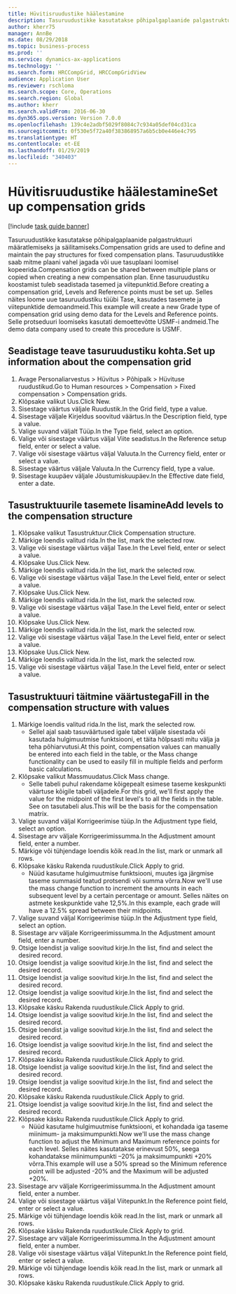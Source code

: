 ```yaml
---
title: Hüvitisruudustike häälestamine
description: Tasuruudustikke kasutatakse põhipalgaplaanide palgastruktuuri määratlemiseks ja säilitamiseks.
author: kherr75
manager: AnnBe
ms.date: 08/29/2018
ms.topic: business-process
ms.prod: ''
ms.service: dynamics-ax-applications
ms.technology: ''
ms.search.form: HRCCompGrid, HRCCompGridView
audience: Application User
ms.reviewer: rschloma
ms.search.scope: Core, Operations
ms.search.region: Global
ms.author: kherr
ms.search.validFrom: 2016-06-30
ms.dyn365.ops.version: Version 7.0.0
ms.openlocfilehash: 139c4e2adbf5029f8084c7c934a05def04cd31ca
ms.sourcegitcommit: 0f530e5f72a40f383868957a6b5cb0e446e4c795
ms.translationtype: HT
ms.contentlocale: et-EE
ms.lasthandoff: 01/29/2019
ms.locfileid: "340403"
---
```

# <a name="set-up-compensation-grids"></a><span data-ttu-id="54a32-103">Hüvitisruudustike häälestamine</span><span class="sxs-lookup"><span data-stu-id="54a32-103">Set up compensation grids</span></span>

[!include [task guide banner](../../includes/task-guide-banner.md)]

<span data-ttu-id="54a32-104">Tasuruudustikke kasutatakse põhipalgaplaanide palgastruktuuri määratlemiseks ja säilitamiseks.</span><span class="sxs-lookup"><span data-stu-id="54a32-104">Compensation grids are used to define and maintain the pay structures for fixed compensation plans.</span></span> <span data-ttu-id="54a32-105">Tasuruudustikke saab mitme plaani vahel jagada või uue tasuplaani loomisel kopeerida.</span><span class="sxs-lookup"><span data-stu-id="54a32-105">Compensation grids can be shared between multiple plans or copied when creating a new compensation plan.</span></span>  <span data-ttu-id="54a32-106">Enne tasuruudustiku koostamist tuleb seadistada tasemed ja viitepunktid.</span><span class="sxs-lookup"><span data-stu-id="54a32-106">Before creating a compensation grid, Levels and Reference points must be set up.</span></span> <span data-ttu-id="54a32-107">Selles näites loome uue tasuruudustiku tüübi Tase, kasutades tasemete ja viitepunktide demoandmeid.</span><span class="sxs-lookup"><span data-stu-id="54a32-107">This example will create a new Grade type of compensation grid using demo data for the Levels and Reference points.</span></span> <span data-ttu-id="54a32-108">Selle protseduuri loomiseks kasutati demoettevõtte USMF-i andmeid.</span><span class="sxs-lookup"><span data-stu-id="54a32-108">The demo data company used to create this procedure is USMF.</span></span>


## <a name="set-up-information-about-the-compensation-grid"></a><span data-ttu-id="54a32-109">Seadistage teave tasuruudustiku kohta.</span><span class="sxs-lookup"><span data-stu-id="54a32-109">Set up information about the compensation grid</span></span>
1. <span data-ttu-id="54a32-110">Avage Personaliarvestus > Hüvitus > Põhipalk > Hüvituse ruudustikud.</span><span class="sxs-lookup"><span data-stu-id="54a32-110">Go to Human resources > Compensation > Fixed compensation > Compensation grids.</span></span>
2. <span data-ttu-id="54a32-111">Klõpsake valikut Uus.</span><span class="sxs-lookup"><span data-stu-id="54a32-111">Click New.</span></span>
3. <span data-ttu-id="54a32-112">Sisestage väärtus väljale Ruudustik.</span><span class="sxs-lookup"><span data-stu-id="54a32-112">In the Grid field, type a value.</span></span>
4. <span data-ttu-id="54a32-113">Sisestage väljale Kirjeldus soovitud väärtus.</span><span class="sxs-lookup"><span data-stu-id="54a32-113">In the Description field, type a value.</span></span>
5. <span data-ttu-id="54a32-114">Valige suvand väljalt Tüüp.</span><span class="sxs-lookup"><span data-stu-id="54a32-114">In the Type field, select an option.</span></span>
6. <span data-ttu-id="54a32-115">Valige või sisestage väärtus väljal Viite seadistus.</span><span class="sxs-lookup"><span data-stu-id="54a32-115">In the Reference setup field, enter or select a value.</span></span>
7. <span data-ttu-id="54a32-116">Valige või sisestage väärtus väljal Valuuta.</span><span class="sxs-lookup"><span data-stu-id="54a32-116">In the Currency field, enter or select a value.</span></span>
8. <span data-ttu-id="54a32-117">Sisestage väärtus väljale Valuuta.</span><span class="sxs-lookup"><span data-stu-id="54a32-117">In the Currency field, type a value.</span></span>
9. <span data-ttu-id="54a32-118">Sisestage kuupäev väljale Jõustumiskuupäev.</span><span class="sxs-lookup"><span data-stu-id="54a32-118">In the Effective date field, enter a date.</span></span>

## <a name="add-levels-to-the-compensation-structure"></a><span data-ttu-id="54a32-119">Tasustruktuurile tasemete lisamine</span><span class="sxs-lookup"><span data-stu-id="54a32-119">Add levels to the compensation structure</span></span>
1. <span data-ttu-id="54a32-120">Klõpsake valikut Tasustruktuur.</span><span class="sxs-lookup"><span data-stu-id="54a32-120">Click Compensation structure.</span></span>
2. <span data-ttu-id="54a32-121">Märkige loendis valitud rida.</span><span class="sxs-lookup"><span data-stu-id="54a32-121">In the list, mark the selected row.</span></span>
3. <span data-ttu-id="54a32-122">Valige või sisestage väärtus väljal Tase.</span><span class="sxs-lookup"><span data-stu-id="54a32-122">In the Level field, enter or select a value.</span></span>
4. <span data-ttu-id="54a32-123">Klõpsake Uus.</span><span class="sxs-lookup"><span data-stu-id="54a32-123">Click New.</span></span>
5. <span data-ttu-id="54a32-124">Märkige loendis valitud rida.</span><span class="sxs-lookup"><span data-stu-id="54a32-124">In the list, mark the selected row.</span></span>
6. <span data-ttu-id="54a32-125">Valige või sisestage väärtus väljal Tase.</span><span class="sxs-lookup"><span data-stu-id="54a32-125">In the Level field, enter or select a value.</span></span>
7. <span data-ttu-id="54a32-126">Klõpsake Uus.</span><span class="sxs-lookup"><span data-stu-id="54a32-126">Click New.</span></span>
8. <span data-ttu-id="54a32-127">Märkige loendis valitud rida.</span><span class="sxs-lookup"><span data-stu-id="54a32-127">In the list, mark the selected row.</span></span>
9. <span data-ttu-id="54a32-128">Valige või sisestage väärtus väljal Tase.</span><span class="sxs-lookup"><span data-stu-id="54a32-128">In the Level field, enter or select a value.</span></span>
10. <span data-ttu-id="54a32-129">Klõpsake Uus.</span><span class="sxs-lookup"><span data-stu-id="54a32-129">Click New.</span></span>
11. <span data-ttu-id="54a32-130">Märkige loendis valitud rida.</span><span class="sxs-lookup"><span data-stu-id="54a32-130">In the list, mark the selected row.</span></span>
12. <span data-ttu-id="54a32-131">Valige või sisestage väärtus väljal Tase.</span><span class="sxs-lookup"><span data-stu-id="54a32-131">In the Level field, enter or select a value.</span></span>
13. <span data-ttu-id="54a32-132">Klõpsake Uus.</span><span class="sxs-lookup"><span data-stu-id="54a32-132">Click New.</span></span>
14. <span data-ttu-id="54a32-133">Märkige loendis valitud rida.</span><span class="sxs-lookup"><span data-stu-id="54a32-133">In the list, mark the selected row.</span></span>
15. <span data-ttu-id="54a32-134">Valige või sisestage väärtus väljal Tase.</span><span class="sxs-lookup"><span data-stu-id="54a32-134">In the Level field, enter or select a value.</span></span>

## <a name="fill-in-the-compensation-structure-with-values"></a><span data-ttu-id="54a32-135">Tasustruktuuri täitmine väärtustega</span><span class="sxs-lookup"><span data-stu-id="54a32-135">Fill in the compensation structure with values</span></span>
1. <span data-ttu-id="54a32-136">Märkige loendis valitud rida.</span><span class="sxs-lookup"><span data-stu-id="54a32-136">In the list, mark the selected row.</span></span>
    * <span data-ttu-id="54a32-137">Sellel ajal saab tasuväärtused igale tabel väljale sisestada või kasutada hulgimuutmise funktsiooni, et täita hõlpsasti mitu välja ja teha põhiarvutusi.</span><span class="sxs-lookup"><span data-stu-id="54a32-137">At this point, compensation values can manually be entered into each field in the table, or the Mass change functionality can be used to easily fill in multiple fields and perform basic calculations.</span></span>  
2. <span data-ttu-id="54a32-138">Klõpsake valikut Massmuudatus.</span><span class="sxs-lookup"><span data-stu-id="54a32-138">Click Mass change.</span></span>
    * <span data-ttu-id="54a32-139">Selle tabeli puhul rakendame kõigepealt esimese taseme keskpunkti väärtuse kõigile tabeli väljadele.</span><span class="sxs-lookup"><span data-stu-id="54a32-139">For this grid, we'll first apply the value for the midpoint of the first level's to all the fields in the table.</span></span> <span data-ttu-id="54a32-140">See on tasutabeli alus.</span><span class="sxs-lookup"><span data-stu-id="54a32-140">This will be the basis for the compensation matrix.</span></span>  
3. <span data-ttu-id="54a32-141">Valige suvand väljal Korrigeerimise tüüp.</span><span class="sxs-lookup"><span data-stu-id="54a32-141">In the Adjustment type field, select an option.</span></span>
4. <span data-ttu-id="54a32-142">Sisestage arv väljale Korrigeerimissumma.</span><span class="sxs-lookup"><span data-stu-id="54a32-142">In the Adjustment amount field, enter a number.</span></span>
5. <span data-ttu-id="54a32-143">Märkige või tühjendage loendis kõik read.</span><span class="sxs-lookup"><span data-stu-id="54a32-143">In the list, mark or unmark all rows.</span></span>
6. <span data-ttu-id="54a32-144">Klõpsake käsku Rakenda ruudustikule.</span><span class="sxs-lookup"><span data-stu-id="54a32-144">Click Apply to grid.</span></span>
    * <span data-ttu-id="54a32-145">Nüüd kasutame hulgimuutmise funktsiooni, muutes iga järgmise taseme summasid teatud protsendi või summa võrra.</span><span class="sxs-lookup"><span data-stu-id="54a32-145">Now we'll use the mass change function to increment the amounts in each subsequent level by a certain percentage or amount.</span></span> <span data-ttu-id="54a32-146">Selles näites on astmete keskpunktide vahe 12,5%.</span><span class="sxs-lookup"><span data-stu-id="54a32-146">In this example, each grade will have a 12.5% spread between their midpoints.</span></span>  
7. <span data-ttu-id="54a32-147">Valige suvand väljal Korrigeerimise tüüp.</span><span class="sxs-lookup"><span data-stu-id="54a32-147">In the Adjustment type field, select an option.</span></span>
8. <span data-ttu-id="54a32-148">Sisestage arv väljale Korrigeerimissumma.</span><span class="sxs-lookup"><span data-stu-id="54a32-148">In the Adjustment amount field, enter a number.</span></span>
9. <span data-ttu-id="54a32-149">Otsige loendist ja valige soovitud kirje.</span><span class="sxs-lookup"><span data-stu-id="54a32-149">In the list, find and select the desired record.</span></span>
10. <span data-ttu-id="54a32-150">Otsige loendist ja valige soovitud kirje.</span><span class="sxs-lookup"><span data-stu-id="54a32-150">In the list, find and select the desired record.</span></span>
11. <span data-ttu-id="54a32-151">Otsige loendist ja valige soovitud kirje.</span><span class="sxs-lookup"><span data-stu-id="54a32-151">In the list, find and select the desired record.</span></span>
12. <span data-ttu-id="54a32-152">Otsige loendist ja valige soovitud kirje.</span><span class="sxs-lookup"><span data-stu-id="54a32-152">In the list, find and select the desired record.</span></span>
13. <span data-ttu-id="54a32-153">Klõpsake käsku Rakenda ruudustikule.</span><span class="sxs-lookup"><span data-stu-id="54a32-153">Click Apply to grid.</span></span>
14. <span data-ttu-id="54a32-154">Otsige loendist ja valige soovitud kirje.</span><span class="sxs-lookup"><span data-stu-id="54a32-154">In the list, find and select the desired record.</span></span>
15. <span data-ttu-id="54a32-155">Otsige loendist ja valige soovitud kirje.</span><span class="sxs-lookup"><span data-stu-id="54a32-155">In the list, find and select the desired record.</span></span>
16. <span data-ttu-id="54a32-156">Otsige loendist ja valige soovitud kirje.</span><span class="sxs-lookup"><span data-stu-id="54a32-156">In the list, find and select the desired record.</span></span>
17. <span data-ttu-id="54a32-157">Klõpsake käsku Rakenda ruudustikule.</span><span class="sxs-lookup"><span data-stu-id="54a32-157">Click Apply to grid.</span></span>
18. <span data-ttu-id="54a32-158">Otsige loendist ja valige soovitud kirje.</span><span class="sxs-lookup"><span data-stu-id="54a32-158">In the list, find and select the desired record.</span></span>
19. <span data-ttu-id="54a32-159">Otsige loendist ja valige soovitud kirje.</span><span class="sxs-lookup"><span data-stu-id="54a32-159">In the list, find and select the desired record.</span></span>
20. <span data-ttu-id="54a32-160">Klõpsake käsku Rakenda ruudustikule.</span><span class="sxs-lookup"><span data-stu-id="54a32-160">Click Apply to grid.</span></span>
21. <span data-ttu-id="54a32-161">Otsige loendist ja valige soovitud kirje.</span><span class="sxs-lookup"><span data-stu-id="54a32-161">In the list, find and select the desired record.</span></span>
22. <span data-ttu-id="54a32-162">Klõpsake käsku Rakenda ruudustikule.</span><span class="sxs-lookup"><span data-stu-id="54a32-162">Click Apply to grid.</span></span>
    * <span data-ttu-id="54a32-163">Nüüd kasutame hulgimuutmise funktsiooni, et kohandada iga taseme miinimum- ja maksimumpunkti.</span><span class="sxs-lookup"><span data-stu-id="54a32-163">Now we'll use the mass change function to adjust the Minimum and Maximum reference points for each level.</span></span> <span data-ttu-id="54a32-164">Selles näites kasutatakse erinevust 50%, seega kohandatakse miinimumpunkti –20% ja maksimumpunkti +20% võrra.</span><span class="sxs-lookup"><span data-stu-id="54a32-164">This example will use a 50% spread so the Minimum reference point will be adjusted -20% and the Maximum will be adjusted +20%.</span></span>  
23. <span data-ttu-id="54a32-165">Sisestage arv väljale Korrigeerimissumma.</span><span class="sxs-lookup"><span data-stu-id="54a32-165">In the Adjustment amount field, enter a number.</span></span>
24. <span data-ttu-id="54a32-166">Valige või sisestage väärtus väljal Viitepunkt.</span><span class="sxs-lookup"><span data-stu-id="54a32-166">In the Reference point field, enter or select a value.</span></span>
25. <span data-ttu-id="54a32-167">Märkige või tühjendage loendis kõik read.</span><span class="sxs-lookup"><span data-stu-id="54a32-167">In the list, mark or unmark all rows.</span></span>
26. <span data-ttu-id="54a32-168">Klõpsake käsku Rakenda ruudustikule.</span><span class="sxs-lookup"><span data-stu-id="54a32-168">Click Apply to grid.</span></span>
27. <span data-ttu-id="54a32-169">Sisestage arv väljale Korrigeerimissumma.</span><span class="sxs-lookup"><span data-stu-id="54a32-169">In the Adjustment amount field, enter a number.</span></span>
28. <span data-ttu-id="54a32-170">Valige või sisestage väärtus väljal Viitepunkt.</span><span class="sxs-lookup"><span data-stu-id="54a32-170">In the Reference point field, enter or select a value.</span></span>
29. <span data-ttu-id="54a32-171">Märkige või tühjendage loendis kõik read.</span><span class="sxs-lookup"><span data-stu-id="54a32-171">In the list, mark or unmark all rows.</span></span>
30. <span data-ttu-id="54a32-172">Klõpsake käsku Rakenda ruudustikule.</span><span class="sxs-lookup"><span data-stu-id="54a32-172">Click Apply to grid.</span></span>

